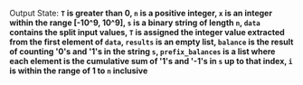 Output State: **`T` is greater than 0, `n` is a positive integer, `x` is an integer within the range [-10^9, 10^9], `s` is a binary string of length `n`, `data` contains the split input values, `T` is assigned the integer value extracted from the first element of `data`, `results` is an empty list, `balance` is the result of counting '0's and '1's in the string `s`, `prefix_balances` is a list where each element is the cumulative sum of '1's and '-1's in `s` up to that index, `i` is within the range of 1 to `n` inclusive**